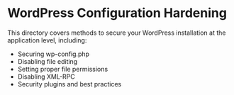 # WordPress Configuration Hardening

This directory covers methods to secure your WordPress installation at the application level, including:
- Securing wp-config.php
- Disabling file editing
- Setting proper file permissions
- Disabling XML-RPC
- Security plugins and best practices

